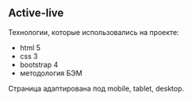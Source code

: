 ## Active-live

Технологии, которые использовались на проекте:

- html 5
- css 3
- bootstrap 4
- методология БЭМ

Страница адаптирована под mobile, tablet, desktop.
